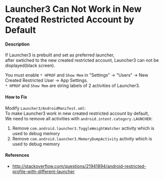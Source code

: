 
# Launcher3 Can Not Work in New Created Restricted Account by Default

#### Description

If Launcher3 is prebuilt and set as preferred launcher,  
after swtiched to the new created restricted account, Launcher3 can not be displayed(black screen).

You must enable `* HPROF` and `Show Mem` in "Settings" -> "Users" -> New Created Restricted User -> App Settings.  
`* HPROF` and `Show Mem` are string labels of 2 activities of Launcher3.

#### How to Fix

Modify `Launcher3/AndroidManifest.xml`:  
To make Launcher3 work in new created restricted account by default,  
We need to remove all activities with `android.intent.category.LAUNCHER`:

1. Remove `com.android.launcher3.ToggleWeightWatcher` activity which is used to debug memory
2. Remove `com.android.launcher3.MemoryDumpActivity` activity which is used to debug memory

#### References
* <http://stackoverflow.com/questions/21941894/android-restricted-profile-with-different-launcher>